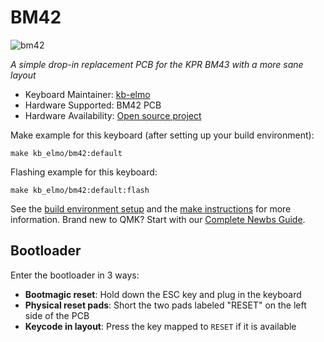 # BM42

![bm42](https://i.imgur.com/M1FRsXHl.jpg)

*A simple drop-in replacement PCB for the KPR BM43 with a more sane layout*

* Keyboard Maintainer: [kb-elmo](https://github.com/kb-elmo)
* Hardware Supported: BM42 PCB
* Hardware Availability: [Open source project](https://github.com/kb-elmo/bm42)

Make example for this keyboard (after setting up your build environment):

    make kb_elmo/bm42:default

Flashing example for this keyboard:

    make kb_elmo/bm42:default:flash

See the [build environment setup](https://docs.qmk.fm/#/getting_started_build_tools) and the [make instructions](https://docs.qmk.fm/#/getting_started_make_guide) for more information. Brand new to QMK? Start with our [Complete Newbs Guide](https://docs.qmk.fm/#/newbs).

## Bootloader

Enter the bootloader in 3 ways:

* **Bootmagic reset**: Hold down the ESC key and plug in the keyboard
* **Physical reset pads**: Short the two pads labeled "RESET" on the left side of the PCB
* **Keycode in layout**: Press the key mapped to `RESET` if it is available
